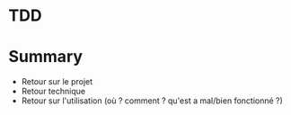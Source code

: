 # TDD 
  
# Summary
- Retour sur le projet
- Retour technique
- Retour sur l'utilisation (où ? comment ? qu'est a mal/bien fonctionné ?)
